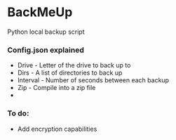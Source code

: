 BackMeUp
========

Python local backup script


### Config.json explained
* Drive - Letter of the drive to back up to
* Dirs - A list of directories to back up
* Interval - Number of seconds between each backup
* Zip - Compile into a zip file
* 


### To do:
* Add encryption capabilities
